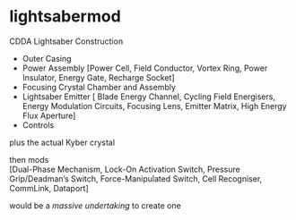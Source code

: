 # lightsabermod
CDDA Lightsaber Construction

+ Outer Casing
+ Power Assembly [Power Cell, Field Conductor, Vortex Ring, Power Insulator, Energy Gate, Recharge Socket]
+ Focusing Crystal Chamber and Assembly
+ Lightsaber Emitter [ Blade Energy Channel, Cycling Field Energisers, Energy Modulation Circuits, Focusing Lens, Emitter Matrix, High Energy Flux Aperture]
+ Controls

plus the actual Kyber crystal

then mods  
[Dual-Phase Mechanism, Lock-On Activation Switch, Pressure Grip/Deadman’s Switch, Force-Manipulated Switch, Cell Recogniser, CommLink, Dataport]

would be a *massive undertaking* to create one
